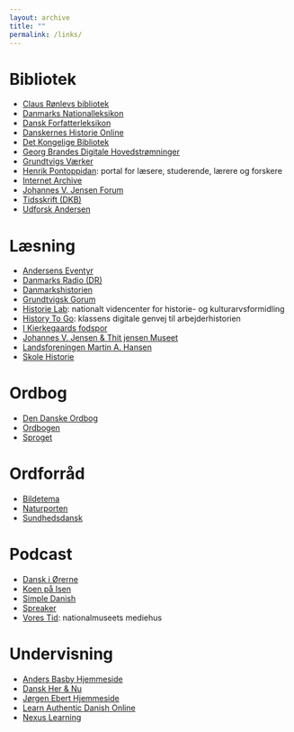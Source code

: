 ```yaml
---
layout: archive
title: ""
permalink: /links/
---
```


# Bibliotek
- [Claus Rønlevs bibliotek](https://www.ronlev.dk/)
- [Danmarks Nationalleksikon](https://lex.dk/)
- [Dansk Forfatterleksikon](https://danskforfatterleksikon.dk/)
- [Danskernes Historie Online](https://slaegtsbibliotek.dk/)
- [Det Kongelige Bibliotek](https://tekster.kb.dk/)
- [Georg Brandes Digitale Hovedstrømninger](https://georgbrandes.dk/)
- [Grundtvigs Værker](http://www.xn--grundtvigsvrker-7lb.dk/)
- [Henrik Pontoppidan](https://www.henrikpontoppidan.dk/): portal for læsere, studerende, lærere og forskere
- [Internet Archive](https://archive.org/)
- [Johannes V. Jensen Forum](https://johannesvjensen.dk/)
- [Tidsskrift (DKB)](https://tidsskrift.dk/)
- [Udforsk Andersen](https://hcandersen.dk/)

# Læsning
- [Andersens Eventyr](https://www.andersenstories.com/)
- [Danmarks Radio (DR)](https://www.dr.dk/)
- [Danmarkshistorien](https://danmarkshistorien.dk/)
- [Grundtvigsk Gorum](https://grundtvigskforum.dk/)
- [Historie Lab](https://historielab.dk/): nationalt videncenter for historie- og kulturarvsformidling
- [History To Go](https://www.arbejdermuseet.dk/undervisning/historytogo/): klassens digitale genvej til arbejderhistorien
- [I Kierkegaards fodspor](https://ikierkegaardsfodspor.dk/)
- [Johannes V. Jensen & Thit jensen Museet](https://www.jensenmuseet.dk/)
- [Landsforeningen Martin A. Hansen](https://martin-a-hansen.dk/)
- [Skole Historie](https://skolehistorie.au.dk/)

# Ordbog
- [Den Danske Ordbog](https://ordnet.dk/ddo/)
- [Ordbogen](https://www.ordbogen.com/)
- [Sproget](https://sproget.dk/)

# Ordforråd
- [Bildetema](https://nybildetema.oslomet.no/)
- [Naturporten](https://naturporten.dk/)
- [Sundhedsdansk](https://sundhedsdansk.dk/)

# Podcast
- [Dansk i Ørerne](https://danskioererne.dk/)
- [Koen på Isen](https://www.buzzsprout.com/2012221)
- [Simple Danish](https://denmarkandme.com/podcast/)
- [Spreaker](https://www.spreaker.com/)
- [Vores Tid](https://natmus.dk/vorestid/): nationalmuseets mediehus

# Undervisning
- [Anders Basby Hjemmeside](http://basby.dk/)
- [Dansk Her & Nu](https://danskherognu.dk/)
- [Jørgen Ebert Hjemmeside](https://ugle.dk/)
- [Learn Authentic Danish Online](https://dansk.ninja/)
- [Nexus Learning](https://learning.nexus.dk/)